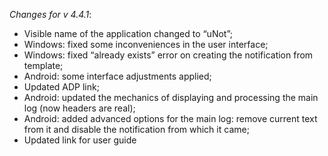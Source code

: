 _Changes for v 4.4.1_:
- Visible name of the application changed to “uNot”;
- Windows: fixed some inconveniences in the user interface;
- Windows: fixed “already exists” error on creating the notification from template;
- Android: some interface adjustments applied;
- Updated ADP link;
- Android: updated the mechanics of displaying and processing the main log (now headers are real);
- Android: added advanced options for the main log: remove current text from it and disable the notification from which it came;
- Updated link for user guide
